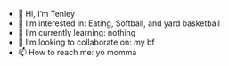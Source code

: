- 👋 Hi, I’m Tenley
- 👀 I’m interested in: Eating, Softball, and yard basketball
- 🌱 I’m currently learning: nothing
- 💞️ I’m looking to collaborate on: my bf
- 📫 How to reach me: yo momma

<!---
Tenley-2010/Tenley-2010 is a ✨ special ✨ repository because its `README.md` (this file) appears on your GitHub profile.
You can click the Preview link to take a look at your changes.
--->
